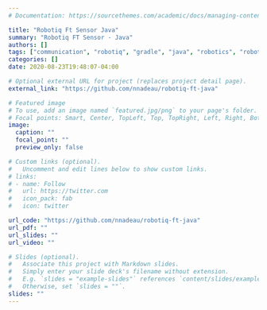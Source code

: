 ```yaml
---
# Documentation: https://sourcethemes.com/academic/docs/managing-content/

title: "Robotiq Ft Sensor Java"
summary: "Robotiq FT Sensor - Java"
authors: []
tags: ["communication", "robotiq", "gradle", "java", "robotics", "robot", "sensor", "force", "electronics"]
categories: []
date: 2020-08-23T19:48:07-04:00

# Optional external URL for project (replaces project detail page).
external_link: "https://github.com/nnadeau/robotiq-ft-java"

# Featured image
# To use, add an image named `featured.jpg/png` to your page's folder.
# Focal points: Smart, Center, TopLeft, Top, TopRight, Left, Right, BottomLeft, Bottom, BottomRight.
image:
  caption: ""
  focal_point: ""
  preview_only: false

# Custom links (optional).
#   Uncomment and edit lines below to show custom links.
# links:
# - name: Follow
#   url: https://twitter.com
#   icon_pack: fab
#   icon: twitter

url_code: "https://github.com/nnadeau/robotiq-ft-java"
url_pdf: ""
url_slides: ""
url_video: ""

# Slides (optional).
#   Associate this project with Markdown slides.
#   Simply enter your slide deck's filename without extension.
#   E.g. `slides = "example-slides"` references `content/slides/example-slides.md`.
#   Otherwise, set `slides = ""`.
slides: ""
---
```

